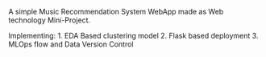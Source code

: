 A simple Music Recommendation System WebApp made as Web technology Mini-Project.

Implementing:
    1. EDA Based clustering model
    2. Flask based deployment
    3. MLOps flow and Data Version Control